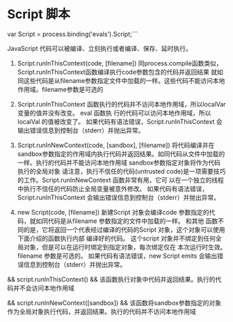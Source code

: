 # Script 脚本

var Script = process.binding('evals').Script;```

JavaScript 代码可以被编译、立刻执行或者编译、保存、延时执行。

1. Script.runInThisContext(code, [filename])
    同process.compile函数类似，Script.runInThisContext函数编译执行code参数包含的代码并返回结果
    就如同这些代码是从filename参数指定文件中加载的一样。这些代码不能访问本地作用域。filename参数是可选的
    
2. Script.runInThisContext
    函数执行的代码并不访问本地作用域，所以localVar 变量的值并没有改变。
    eval 函数执 行的代码可以访问本地作用域，所以localVal 的值被改变了。
    如果代码有语法错误，Script.runInThisContext 会输出错误信息到控制台（stderr）并抛出异常。
   
3. Script.runInNewContext(code, [sandbox], [filename])
    将代码编译并在sandbox参数指定的作用域内执行代码并返回结果。如同代码从文件中加载的一样。执行的代码并不能访问本地作用域
    sandbox参数指定对象将作为代码执行的全局对象
    请注意，执行不信任的代码(untrusted code)是一项需要技巧的工作。Script.runInNewContext 函数非常有用，它可 以在一个独立的线程中执行不信任的代码防止全局变量被意外修改。
    如果代码有语法错误，Script.runInThisContext 会输出错误信息到控制台（stderr）并抛出异常。
    
4. new Script(code, [filename])
    新建Script 对象会编译code 参数指定的代码，就如同代码是从filename 参数指定的文件中加载的一样。
    和其他 函数不同的是，它将返回一个代表经过编译的代码的Script 对象，这个对象可以使用下面介绍的函数执行内部 编译好的代码。
    这个script 对象并不绑定到任何全局对象，但是可以在运行时绑定到指定对象，每次绑定仅在 本次运行时生效。
    filename 参数是可选的。
    如果代码有语法错误，new Script emits 会输出错误信息到控制台（stderr）并抛出异常。
    
  &&  script.runInThisContext() &&
  该函数执行对象中代码并返回结果。执行的代码并不会访问本地作用域
  
  &&  script.runInNewContext([sandbox]) &&
  该函数将sandbox参数指定的对象作为全局对象执行代码，并返回结果。执行的代码并不访问本地作用域
  
  